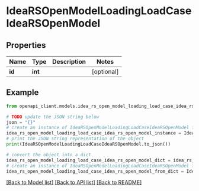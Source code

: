 # IdeaRSOpenModelLoadingLoadCaseIdeaRSOpenModel


## Properties

Name | Type | Description | Notes
------------ | ------------- | ------------- | -------------
**id** | **int** |  | [optional] 

## Example

```python
from openapi_client.models.idea_rs_open_model_loading_load_case_idea_rs_open_model import IdeaRSOpenModelLoadingLoadCaseIdeaRSOpenModel

# TODO update the JSON string below
json = "{}"
# create an instance of IdeaRSOpenModelLoadingLoadCaseIdeaRSOpenModel from a JSON string
idea_rs_open_model_loading_load_case_idea_rs_open_model_instance = IdeaRSOpenModelLoadingLoadCaseIdeaRSOpenModel.from_json(json)
# print the JSON string representation of the object
print(IdeaRSOpenModelLoadingLoadCaseIdeaRSOpenModel.to_json())

# convert the object into a dict
idea_rs_open_model_loading_load_case_idea_rs_open_model_dict = idea_rs_open_model_loading_load_case_idea_rs_open_model_instance.to_dict()
# create an instance of IdeaRSOpenModelLoadingLoadCaseIdeaRSOpenModel from a dict
idea_rs_open_model_loading_load_case_idea_rs_open_model_from_dict = IdeaRSOpenModelLoadingLoadCaseIdeaRSOpenModel.from_dict(idea_rs_open_model_loading_load_case_idea_rs_open_model_dict)
```
[[Back to Model list]](../README.md#documentation-for-models) [[Back to API list]](../README.md#documentation-for-api-endpoints) [[Back to README]](../README.md)


